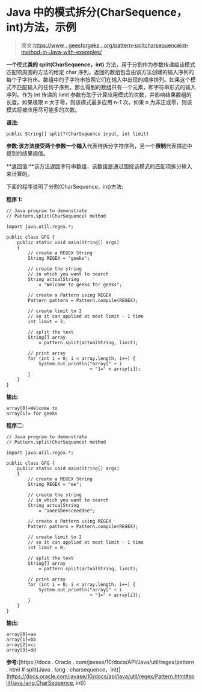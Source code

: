 # Java 中的模式拆分(CharSequence，int)方法，示例

> 原文:[https://www . geesforgeks . org/pattern-splitcharsequenceint-method-in-Java-with-examples/](https://www.geeksforgeeks.org/pattern-splitcharsequenceint-method-in-java-with-examples/)

**一个**模式**类的 split(CharSequence，int)** 方法，用于分割作为参数传递给该模式匹配项周围的方法的给定 char 序列。返回的数组包含由该方法创建的输入序列的每个子字符串。数组中的子字符串按照它们在输入中出现的顺序排列。如果这个模式不匹配输入的任何子序列，那么得到的数组只有一个元素，即字符串形式的输入序列。作为 int 传递的 limit 参数有助于计算应用模式的次数，并影响结果数组的长度。如果极限 n 大于零，则该模式最多应用 n-1 次。如果 n 为非正或零，则该模式将被应用尽可能多的次数。

**语法:**

```
public String[] split?(CharSequence input, int limit)

```

**参数:**该方法接受两个参数一个**输入**代表待拆分字符序列，另一个**限制**代表描述中提到的结果阈值。

**返回值:**该方法返回字符串数组，该数组是通过围绕该模式的匹配项拆分输入来计算的。

下面的程序说明了分割(CharSequence，int)方法:

**程序 1:**

```
// Java program to demonstrate
// Pattern.split(CharSequence) method

import java.util.regex.*;

public class GFG {
    public static void main(String[] args)
    {
        // create a REGEX String
        String REGEX = "geeks";

        // create the string
        // in which you want to search
        String actualString
            = "Welcome to geeks for geeks";

        // create a Pattern using REGEX
        Pattern pattern = Pattern.compile(REGEX);

        // create limit to 2
        // so it can applied at most limit - 1 time
        int limit = 2;

        // split the text
        String[] array
            = pattern.split(actualString, limit);

        // print array
        for (int i = 0; i < array.length; i++) {
            System.out.println("array[" + i
                               + "]=" + array[i]);
        }
    }
}
```

**输出:**

```
array[0]=Welcome to 
array[1]= for geeks

```

**程序二:**

```
// Java program to demonstrate
// Pattern.split(CharSequence) method

import java.util.regex.*;

public class GFG {
    public static void main(String[] args)
    {
        // create a REGEX String
        String REGEX = "ee";

        // create the string
        // in which you want to search
        String actualString
            = "aaeebbeecceeddee";

        // create a Pattern using REGEX
        Pattern pattern = Pattern.compile(REGEX);

        // create limit to 2
        // so it can applied at most limit - 1 time
        int limit = 0;

        // split the text
        String[] array
            = pattern.split(actualString, limit);

        // print array
        for (int i = 0; i < array.length; i++) {
            System.out.println("array[" + i
                               + "]=" + array[i]);
        }
    }
}
```

**输出:**

```
array[0]=aa
array[1]=bb
array[2]=cc
array[3]=dd

```

**参考:**[https://docs . Oracle . com/javase/10/docs/API/Java/util/regex/pattern . html # split(Java . lang . charsequence，int)](https://docs.oracle.com/javase/10/docs/api/java/util/regex/Pattern.html#split(java.lang.CharSequence, int))